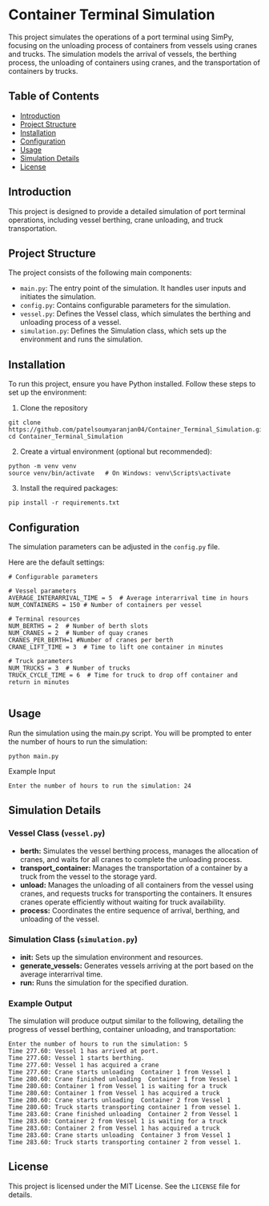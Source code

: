 # Container Terminal Simulation

This project simulates the operations of a port terminal using SimPy, focusing on the unloading process of containers from vessels using cranes and trucks. The simulation models the arrival of vessels, the berthing process, the unloading of containers using cranes, and the transportation of containers by trucks.

## Table of Contents

- [Introduction](#Introduction)
- [Project Structure](#Project-Structure)
- [Installation](#Installation)
- [Configuration](#Configuration) 
- [Usage](#Usage)
- [Simulation Details](#Simulation-Details) 
- [License](#License)

## Introduction

This project is designed to provide a detailed simulation of port terminal operations, including vessel berthing, crane unloading, and truck transportation. 

## Project Structure
The project consists of the following main components:

- `main.py`: The entry point of the simulation. It handles user inputs and initiates the simulation.
- `config.py`: Contains configurable parameters for the simulation.
- `vessel.py`: Defines the Vessel class, which simulates the berthing and unloading process of a vessel.
- `simulation.py`: Defines the Simulation class, which sets up the environment and runs the simulation.

## Installation
To run this project, ensure you have Python installed. Follow these steps to set up the environment:

1. Clone the repository
```
git clone https://github.com/patelsoumyaranjan04/Container_Terminal_Simulation.git
cd Container_Terminal_Simulation
```
2. Create a virtual environment (optional but recommended):
```
python -m venv venv
source venv/bin/activate   # On Windows: venv\Scripts\activate

```
3. Install the required packages:
```
pip install -r requirements.txt

```

## Configuration
The simulation parameters can be adjusted in the `config.py` file. 

Here are the default settings:


```
# Configurable parameters

# Vessel parameters
AVERAGE_INTERARRIVAL_TIME = 5  # Average interarrival time in hours
NUM_CONTAINERS = 150 # Number of containers per vessel

# Terminal resources
NUM_BERTHS = 2  # Number of berth slots
NUM_CRANES = 2  # Number of quay cranes
CRANES_PER_BERTH=1 #Number of cranes per berth
CRANE_LIFT_TIME = 3  # Time to lift one container in minutes

# Truck parameters
NUM_TRUCKS = 3  # Number of trucks
TRUCK_CYCLE_TIME = 6  # Time for truck to drop off container and return in minutes


```

## Usage
Run the simulation using the main.py script. You will be prompted to enter the number of hours to run the simulation:

```
python main.py

```
Example Input

```
Enter the number of hours to run the simulation: 24

```
## Simulation Details
### Vessel Class (`vessel.py`)

- **berth:** Simulates the vessel berthing process, manages the allocation of cranes, and waits for all cranes to complete the unloading process.
- **transport_container:** Manages the transportation of a container by a truck from the vessel to the storage yard.
- **unload:** Manages the unloading of all containers from the vessel using cranes, and requests trucks for transporting the containers. It ensures cranes operate efficiently without waiting for truck availability.
- **process:** Coordinates the entire sequence of arrival, berthing, and unloading of the vessel.

### Simulation Class (`simulation.py`)

- **init:** Sets up the simulation environment and resources.
- **generate_vessels:** Generates vessels arriving at the port based on the average interarrival time.
- **run:** Runs the simulation for the specified duration.

### Example Output
The simulation will produce output similar to the following, detailing the progress of vessel berthing, container unloading, and transportation:

```
Enter the number of hours to run the simulation: 5
Time 277.60: Vessel 1 has arrived at port.
Time 277.60: Vessel 1 starts berthing.
Time 277.60: Vessel 1 has acquired a crane
Time 277.60: Crane starts unloading  Container 1 from Vessel 1
Time 280.60: Crane finished unloading  Container 1 from Vessel 1
Time 280.60: Container 1 from Vessel 1 is waiting for a truck
Time 280.60: Container 1 from Vessel 1 has acquired a truck
Time 280.60: Crane starts unloading  Container 2 from Vessel 1
Time 280.60: Truck starts transporting container 1 from vessel 1.
Time 283.60: Crane finished unloading  Container 2 from Vessel 1
Time 283.60: Container 2 from Vessel 1 is waiting for a truck
Time 283.60: Container 2 from Vessel 1 has acquired a truck
Time 283.60: Crane starts unloading  Container 3 from Vessel 1
Time 283.60: Truck starts transporting container 2 from vessel 1.
```

## License
This project is licensed under the MIT License. See the `LICENSE` file for details.

